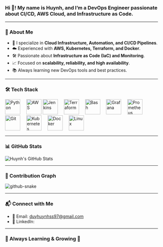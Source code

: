 ### Hi 👋! My name is Huynh, and I’m a DevOps Engineer passionate about CI/CD, AWS Cloud, and Infrastructure as Code.

---

### 🚀 About Me
- 🔧 I specialize in **Cloud Infrastructure, Automation, and CI/CD Pipelines**.
- ☁️ Experienced with **AWS, Kubernetes, Terraform, and Docker**.
- 🛠️ Passionate about **Infrastructure as Code (IaC) and Monitoring**.
- 📈 Focused on **scalability, reliability, and high availability**.
- 📚 Always learning new DevOps tools and best practices.

---

### 🛠️ Tech Stack

<div align="left">
  <img src="https://cdn.jsdelivr.net/gh/devicons/devicon/icons/python/python-original.svg" height="50" alt="Python" />
  <img width="12" />
  <img src="https://cdn.jsdelivr.net/gh/devicons/devicon/icons/amazonwebservices/amazonwebservices-line-wordmark.svg" height="50" alt="AWS" />
  <img src="https://cdn.jsdelivr.net/gh/devicons/devicon/icons/jenkins/jenkins-line.svg" height="50" alt="Jenkins" />
  <img width="12" />
  <img src="https://cdn.jsdelivr.net/gh/devicons/devicon/icons/terraform/terraform-original.svg" height="50" alt="Terraform" />
  <img width="12" />
  <img src="https://cdn.jsdelivr.net/gh/devicons/devicon/icons/bash/bash-original.svg" height="50" alt="Bash" />
  <img width="12" />
  <img src="https://cdn.jsdelivr.net/gh/devicons/devicon/icons/grafana/grafana-original.svg" height="50" alt="Grafana" />
  <img width="12" />
  <img src="https://cdn.jsdelivr.net/gh/devicons/devicon/icons/prometheus/prometheus-original.svg" height="50" alt="Prometheus" />
  <img width="12" />
  <img src="https://cdn.jsdelivr.net/gh/devicons/devicon/icons/git/git-original.svg" height="50" alt="Git" />
  <img width="12" />
  <img src="https://cdn.jsdelivr.net/gh/devicons/devicon/icons/kubernetes/kubernetes-plain.svg" height="50" alt="Kubernetes" />
  <img width="12" />
  <img src="https://cdn.jsdelivr.net/gh/devicons/devicon/icons/docker/docker-original.svg" height="50" alt="Docker" />
  <img width="12" />
  <img src="https://cdn.jsdelivr.net/gh/devicons/devicon/icons/linux/linux-original.svg" height="50" alt="Linux" />
</div>

---

### 📊 GitHub Stats

![Huynh's GitHub Stats](https://github-readme-stats.vercel.app/api?username=your-github-username&show_icons=true&theme=dark)

---

### 🐍 Contribution Graph

<picture>
  <source media="(prefers-color-scheme: dark)" srcset="https://raw.githubusercontent.com/DuyHuynhTran/DuyHuynhTran/output/github-snake-dark.svg" />
  <source media="(prefers-color-scheme: light)" srcset="https://raw.githubusercontent.com/DuyHuynhTran/DuyHuynhTran/output/github-snake.svg" />
  <img alt="github-snake" src="https://raw.githubusercontent.com/DuyHuynhTran/DuyHuynhTran/output/github-snake.svg" />
</picture>

---

### 📬 Connect with Me
- 📧 Email: duyhuynhss97@gmail.com
- 💼 LinkedIn: 

---

### 🌱 Always Learning & Growing 🚀
